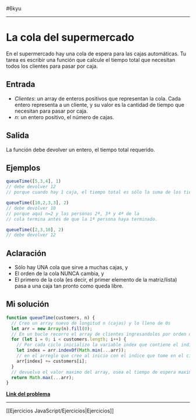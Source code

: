 #6kyu 
___
# La cola del supermercado

En el supermercado hay una cola de espera para las cajas automáticas. Tu tarea es escribir una función que calcule el tiempo total que necesitan todos los clientes para pasar por caja.

## Entrada

- _Clientes_: un array de enteros positivos que representan la cola. Cada entero representa a un cliente, y su valor es la cantidad de tiempo que necesitan para pasar por caja. 
- _n_: un entero positivo, el número de cajas.

## Salida

La función debe devolver un entero, el tiempo total requerido.

## Ejemplos

```js
queueTime([5,3,4], 1)
// debe devolver 12
// porque cuando hay 1 caja, el tiempo total es sólo la suma de los tiempos

queueTime([10,2,3,3], 2)
// debe devolver 10
// porque aquí n=2 y las personas 2ª, 3ª y 4ª de la 
// cola termina antes de que la 1ª persona haya terminado.

queueTime([2,3,10], 2)
// debe devolver 12
```

## Aclaración

- Sólo hay UNA cola que sirve a muchas cajas, y
- El orden de la cola NUNCA cambia, y
- El primero de la cola (es decir, el primer elemento de la matriz/lista) pasa a una caja tan pronto como queda libre.

## Mi solución

```js
function queueTime(customers, n) {
  // Creo un array nuevo de longitud n (cajas) y lo lleno de 0s
  let arr = new Array(n).fill(0);  
  // En un bucle recorro el array de clientes ingresandolos por orden de llegada a las cajas
  for (let i = 0; i < customers.length; i++) {
    // Por cada ciclo inicializo la variable index que contiene el indice del valor mas bajo
    let index = arr.indexOf(Math.min(...arr));
    // en el arreglo que cree al inicio con el indice que tome en el ciclo le agrego en esa posicion al cliente i.
    arr[index] += customers[i];
  }
  // devuelvo el valor maximo del array, osea el tiempo de espera maximo de la cola.
  return Math.max(...arr);
}
```

[**Link del problema**](https://www.codewars.com/kata/57b06f90e298a7b53d000a86/train/javascript)

__________

[[Ejercicios JavaScript/Ejercicios|Ejercicios]]
